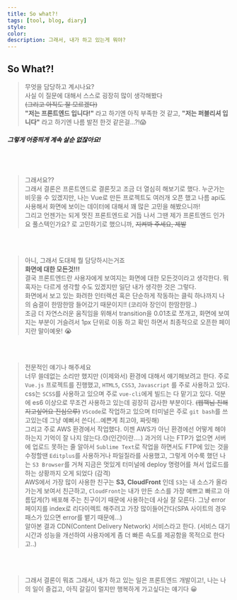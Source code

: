 ```yaml
---
title: So what?!
tags: [tool, blog, diary]
style: 
color: 
description: 그래서, 내가 하고 있는게 뭐야?
---
```


## So What?!  
> 무엇을 담당하고 계시나요?  
사실 이 질문에 대해서 스스로 굉장히 많이 생각해봤다  
~~(그리고 아직도 잘 모르겠다)~~  
__"저는 프론트엔드 입니다!"__ 라고 하기엔 아직 부족한 것 같고, __"저는 퍼블리셔 입니다"__ 라고 하기엔 나름 발전 한것 같은걸...?!:scream:  
##### 그렇게 어중띄게 계속 살순 없잖아요!  
<br>  
<br>  

> 그래서요??  
그래서 결론은 프론트엔드로 결론짓고 조금 더 열심히 해보기로 했다. 누군가는 비웃을 수 있겠지만, 나는 Vue로 만든 프로젝트도 여러개 오픈 했고 나름 api도 사용해서 화면에 보이는 데이터에 대해서 꽤 많은 고민을 해봤으니까!  
그리고 언젠가는 되게 멋진 프론트엔드로 거듭 나서 그땐 제가 프론트엔드 인가요 풀스텍인가요? 로 고민하기로 했으니까, ~~지켜봐 주세요, 제발~~  
<br>  
<br>  

> 아니, 그래서 도대체 뭘 담당하시는거죠  
**화면에 대한 모든것!!!**  
결국 프론트엔드란 사용자에게 보여지는 화면에 대한 모든것이라고 생각한다. 뭐 혹자는 다르게 생각할 수도 있겠지만 일단 내가 생각한 것은 그렇다.  
화면에서 보고 있는 화려한 인터렉션 혹은 단순하게 작동하는 클릭 하나까지 나의 숨결이 한땀한땀 들어갔기 때문이지!! (코리아 장인이 한땀한땀..)  
조금 더 자연스러운 움직임을 위해서 transition을 0.01초로 쪼개고, 화면에 보여지는 부분이 거슬려서 1px 단위로 이동 하고 확인 하면서 최종적으로 오픈한 페이지란 말이예욧! :sob:  
<br>  
<br>  

> 전문적인 얘기나 해주세요  
너무 쓸데없는 소리만 했지만 (이제와서) 환경에 대해서 얘기해보려고 한다. 주로 `Vue.js` 프로젝트를 진행했고, `HTML5`, `CSS3`, `Javascript` 를 주로 사용하고 있다.  
css는 `SCSS`를 사용하고 있으며 주로 `vue-cli`에게 빌드는 다 맡기고 있다. 덕분에 es6 이상으로 무조건 사용하고 있는데 굉장히 감사한 부분이다. ~~(웹팩님 친해지고싶어요 진심으루)~~
`VScode`로 작업하고 있으며 터미널은 주로 `git bash`를 쓰고있는데 그냥 예뻐서 쓴다(...예쁜게 최고야, 짜릿해)  
그리고 주로 AWS 환경에서 작업했다. 이젠 AWS가 아닌 환경에선 어떻게 해야 하는지 기억이 잘 나지 않는다.:sweat:(인간이란....) 과거의 나는 FTP가 없으면 서버에 업로드 못하는 줄 알아서 `Sublime Text`로 작업을 하면서도 FTP에 있는 것을 수정할땐 `Editplus`를 사용하거나 파일질라를 사용했고, 그렇게 어수룩 했던 나는 `S3 Browser`를 거쳐 지금은 멋있게 터미널에 deploy 명령어를 쳐서 업로드를 하는 상황까지 오게 되었다 (감격)  
AWS에서 가장 많이 사용한 친구는 **S3, CloudFront** 인데 `S3`는 내 소스가 올라가는게 보여서 친근하고, `CloudFront`는 내가 만든 소스를 가장 예쁘고 빠르고 아름답게(?) 배포해 주는 친구이기 때문에 사용하는데 사실 잘 모른다. 그냥 error페이지를 index로 리다이렉트 해주려고 가장 많이들어간다(SPA 사이트의 경우 패스가 있으면 error를 뱉기 때문에...)  
알아본 결과 CDN(Content Delivery Network) 서비스라고 한다. (서비스 대기시간과 성능을 개선하여 사용자에게 좀 더 빠른 속도를 제공함을 목적으로 한다고..)  
<br>  
<br>  

> 그래서 결론이 뭐죠
그래서, 내가 하고 있는 일은 프론트엔드 개발이고!, 나는 나의 일이 즐겁고, 아직 갈길이 멀지만 행복하게 가고싶다는 얘기다 :grinning:  